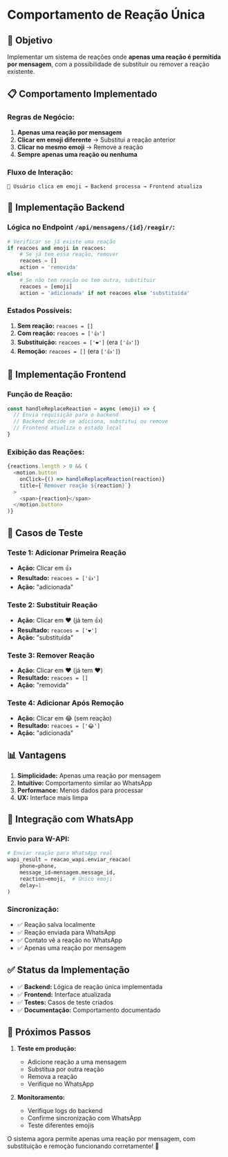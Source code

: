 # Comportamento de Reação Única

## 🎯 Objetivo

Implementar um sistema de reações onde **apenas uma reação é permitida por mensagem**, com a possibilidade de substituir ou remover a reação existente.

## 📋 Comportamento Implementado

### **Regras de Negócio:**

1. **Apenas uma reação por mensagem**
2. **Clicar em emoji diferente** → Substitui a reação anterior
3. **Clicar no mesmo emoji** → Remove a reação
4. **Sempre apenas uma reação ou nenhuma**

### **Fluxo de Interação:**

```
📱 Usuário clica em emoji → Backend processa → Frontend atualiza
```

## 🔧 Implementação Backend

### **Lógica no Endpoint `/api/mensagens/{id}/reagir/`:**

```python
# Verificar se já existe uma reação
if reacoes and emoji in reacoes:
    # Se já tem essa reação, remover
    reacoes = []
    action = 'removida'
else:
    # Se não tem reação ou tem outra, substituir
    reacoes = [emoji]
    action = 'adicionada' if not reacoes else 'substituída'
```

### **Estados Possíveis:**

1. **Sem reação:** `reacoes = []`
2. **Com reação:** `reacoes = ['👍']`
3. **Substituição:** `reacoes = ['❤️']` (era `['👍']`)
4. **Remoção:** `reacoes = []` (era `['👍']`)

## 🎨 Implementação Frontend

### **Função de Reação:**

```javascript
const handleReplaceReaction = async (emoji) => {
  // Envia requisição para o backend
  // Backend decide se adiciona, substitui ou remove
  // Frontend atualiza o estado local
}
```

### **Exibição das Reações:**

```javascript
{reactions.length > 0 && (
  <motion.button
    onClick={() => handleReplaceReaction(reaction)}
    title={`Remover reação ${reaction}`}
  >
    <span>{reaction}</span>
  </motion.button>
)}
```

## 🧪 Casos de Teste

### **Teste 1: Adicionar Primeira Reação**
- **Ação:** Clicar em 👍
- **Resultado:** `reacoes = ['👍']`
- **Ação:** "adicionada"

### **Teste 2: Substituir Reação**
- **Ação:** Clicar em ❤️ (já tem 👍)
- **Resultado:** `reacoes = ['❤️']`
- **Ação:** "substituída"

### **Teste 3: Remover Reação**
- **Ação:** Clicar em ❤️ (já tem ❤️)
- **Resultado:** `reacoes = []`
- **Ação:** "removida"

### **Teste 4: Adicionar Após Remoção**
- **Ação:** Clicar em 😂 (sem reação)
- **Resultado:** `reacoes = ['😂']`
- **Ação:** "adicionada"

## 📊 Vantagens

1. **Simplicidade:** Apenas uma reação por mensagem
2. **Intuitivo:** Comportamento similar ao WhatsApp
3. **Performance:** Menos dados para processar
4. **UX:** Interface mais limpa

## 🔄 Integração com WhatsApp

### **Envio para W-API:**

```python
# Enviar reação para WhatsApp real
wapi_result = reacao_wapi.enviar_reacao(
    phone=phone,
    message_id=mensagem.message_id,
    reaction=emoji,  # Único emoji
    delay=1
)
```

### **Sincronização:**

- ✅ Reação salva localmente
- ✅ Reação enviada para WhatsApp
- ✅ Contato vê a reação no WhatsApp
- ✅ Apenas uma reação por mensagem

## ✅ Status da Implementação

- ✅ **Backend:** Lógica de reação única implementada
- ✅ **Frontend:** Interface atualizada
- ✅ **Testes:** Casos de teste criados
- ✅ **Documentação:** Comportamento documentado

## 🚀 Próximos Passos

1. **Teste em produção:**
   - Adicione reação a uma mensagem
   - Substitua por outra reação
   - Remova a reação
   - Verifique no WhatsApp

2. **Monitoramento:**
   - Verifique logs do backend
   - Confirme sincronização com WhatsApp
   - Teste diferentes emojis

O sistema agora permite apenas uma reação por mensagem, com substituição e remoção funcionando corretamente! 🎉 